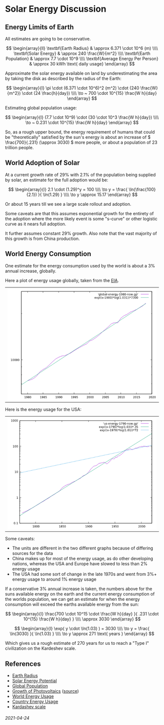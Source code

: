 Solar Energy Discussion
===

Energy Limits of Earth
---

All estimates are going to be conservative.

$$
\begin{array}{ll}
\textbf{Earth Radius} & \approx 6.371 \cdot 10^6 (m) \\\\
\textbf{Solar Energy} & \approx 240 \frac{W}{m^2} \\\\
\textbf{Earth Population} & \approx 7.7 \cdot 10^9 \\\\
\textbf{Average Energy Per Person} & \approx 30 kWh \text{ daily usage}
\end{array}
$$

Approximate the solar energy available on land by underestimating the area
by taking the disk as described by the radius of the Earth:

$$
\begin{array}{l}
\pi \cdot (6.371 \cdot 10^6)^2 (m^2) \cdot (240 \frac{W}{m^2}) \cdot (24 \frac{h}{day}) \\\\
\to ~ 700 \cdot 10^{15} \frac{W h}{day}
\end{array}
$$

Estimating global population usage:

$$
\begin{array}{l}
(7.7 \cdot 10^9) \cdot (30 \cdot 10^3 \frac{W h}{day}) \\\\
\to ~ 0.231 \cdot 10^{15} \frac{W h}{day}
\end{array}
$$

So, as a rough upper bound, the energy requirement of
humans that could be "theoretically" satisfied by the sun's energy
is about an increase of
$ \frac{700}{.231} (\approx 3030) $ more people,
or about a population of 23 trillion people.


World Adoption of Solar
---

At a current growth rate of $29\%$ with $2.1\%$ of the population being
supplied by solar, an estimate for the full adoption would be:

$$
\begin{array}{l}
2.1 \cdot (1.29)^y = 100 \\\\
\to y = \frac{ \ln(\frac{100}{2.1}) }{ \ln(1.29) } \\\\
\to y \approx  15.17
\end{array}
$$

Or about 15 years till we see a large scale rollout and adoption.

Some caveats are that this assumes exponential growth for the entirety of
the adoption where the more likely event is some "s-curve" or other logistic
curve as it nears full adoption.

It further assumes constant $29\%$ growth.
Also note that the vast majority of this growth is from China production.

World Energy Consumption
---

One estimate for the energy consumption used by the world is about a $3\%$ annual increase, globally.

Here a plot of energy usage globally, taken from the [EIA](https://www.eia.gov/international/data/world/total-energy/total-energy-consumption?pd=44&p=0000000010000000000000000000000000000000000000000000000000u06&u=0&f=A&v=mapbubble&a=-&i=none&vo=value&&t=C&g=00000000000000000000000000000000000000000000000001&l=249-ruvvvvvfvtvnvv1vrvvvvfvvvvvvfvvvou20evvvvvvvvvvnvvvs0008&s=315532800000&e=1514764800000).

| |
|---|
| ![global energy usage](img/energy-global.png)  |

Here is the energy usage for the USA:

| |
|---|
| ![USA energy usage](img/energy-us.png) |

Some caveats:

* The units are different in the two different graphs because of differing sources for the data
* China makes up for most of the energy usage, as do other developing nations, whereas the USA and Europe have slowed to less than $2\%$ energy usage
* The USA had some sort of change in the late 1970s and went from $3\%+$ energy usage to around $1\%$ energy usage

If a conservative $3\%$ annual increase is taken, the numbers above for the suns available energy on the earth and the
current energy consumption of the worlds population, we can get an estimate for when the energy consumption will exceed
the earths available energy from the sun:


$$
\begin{array}{l}
\frac{700 \cdot 10^15 \cdot \frac{W h}{day} }{ .231 \cdot 10^{15} \frac{W h}{day} } \\\\
\approx 3030
\end{array}
$$

$$
\begin{array}{l}
\exp( y \cdot \ln(1.03) ) = 3030 \\\\
\to y = \frac{ \ln(3030) }{ \ln(1.03) } \\\\
\to y \approx 271 \text{ years }
\end{array}
$$

Which gives us a rough estimate of 270 years for us to reach a "Type I" civilization on the Kardeshev scale.

References
---

* [Earth Radius](https://imagine.gsfc.nasa.gov/features/cosmic/earth_info.html)
* [Solar Energy Potential](https://en.wikipedia.org/wiki/Solar_energy#Potential)
* [Global Population](https://en.wikipedia.org/wiki/World_population#Annual_population_growth)
* [Growth of Photovoltaics](https://en.wikipedia.org/wiki/Growth_of_photovoltaics#Current_status) ([source](https://iea-pvps.org/wp-content/uploads/2020/01/IEA-PVPS_-_A_Snapshot_of_Global_PV_-_1992-2017.pdf))
* [World Energy Usage](https://www.eia.gov/international/data/world/total-energy/total-energy-consumption?pd=44&p=0000000010000000000000000000000000000000000000000000000000u06&u=0&f=A&v=mapbubble&a=-&i=none&vo=value&&t=C&g=00000000000000000000000000000000000000000000000001&l=249-ruvvvvvfvtvnvv1vrvvvvfvvvvvvfvvvou20evvvvvvvvvvnvvvs0008&s=315532800000&e=1514764800000)
* [Country Energy Usage](https://github.com/InsideEnergy/U.S.-Energy-History-Data/blob/master/us-energy-use-1790-2015.csv)
* [Kardashev scale](https://en.wikipedia.org/wiki/Kardashev_scale)

###### 2021-04-24
